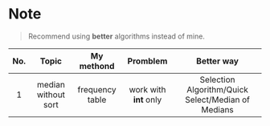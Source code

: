 # Note

> Recommend using **better** algorithms instead of mine.

|No. |Topic |My methond | Promblem |Better way |
|:---:|:---:|:---:|:---:|:---:|
| 1 |median without sort|frequency table | work with **int** only| Selection Algorithm/Quick Select/Median of Medians|
